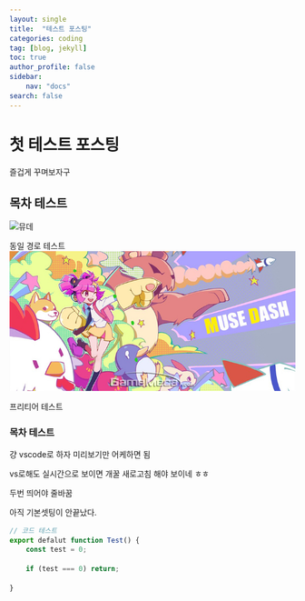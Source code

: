 ```yaml
---
layout: single
title:  "테스트 포스팅"
categories: coding
tag: [blog, jekyll]
toc: true
author_profile: false
sidebar:
    nav: "docs"
search: false
---
```


# 첫 테스트 포스팅

즐겁게 꾸며보자구

## 목차 테스트
![뮤데](../images/2022-04-12-first/뮤데.jpeg)

동일 경로 테스트
![뮤데](/assets/images/%EB%AE%A4%EB%8D%B0.jpeg)

프리티어 테스트

### 목차 테스트
걍 vscode로 하자 미리보기만 어케하면 됨

vs로해도 실시간으로 보이면 개꿀
새로고침 해야 보이네 ㅎㅎ

두번 띄어야 줄바꿈

아직 기본셋팅이 안끝났다.

```javascript
// 코드 테스트
export defalut function Test() {
    const test = 0;
    
    if (test === 0) return;

}
```